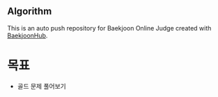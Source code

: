 ## Algorithm
This is an auto push repository for Baekjoon Online Judge created with [BaekjoonHub](https://github.com/BaekjoonHub/BaekjoonHub).

# 목표
- 골드 문제 풀어보기
